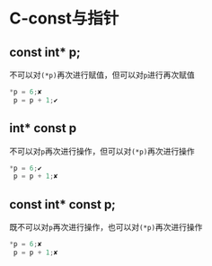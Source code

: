 # C-const与指针

## const int* p;
不可以对`(*p)`再次进行赋值，但可以对`p`进行再次赋值
```c
*p = 6;✘
 p = p + 1;✔
```

## int* const p
不可以对`p`再次进行操作，但可以对`(*p)`再次进行操作
```c
*p = 6;✔
 p = p + 1;✘
```

## const int* const p;
既不可以对`p`再次进行操作，也可以对`(*p)`再次进行操作
```c
*p = 6;✘
 p = p + 1;✘
```